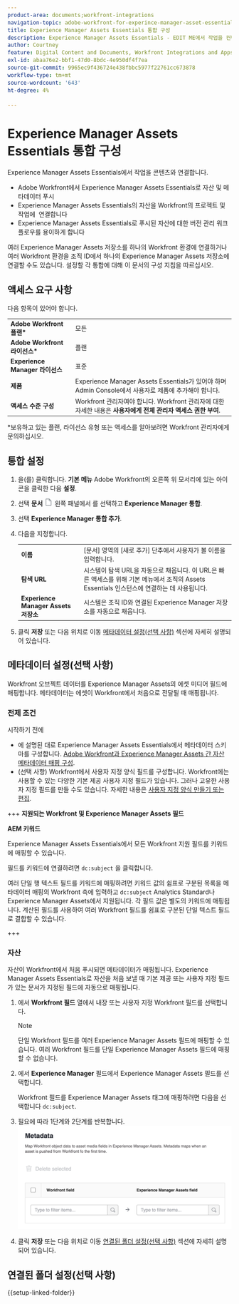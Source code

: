 ```yaml
---
product-area: documents;workfront-integrations
navigation-topic: adobe-workfront-for-experince-manager-asset-essentials
title: Experience Manager Assets Essentials 통합 구성
description: Experience Manager Assets Essentials - EDIT ME에서 작업을 컨텐츠와 연결합니다.
author: Courtney
feature: Digital Content and Documents, Workfront Integrations and Apps
exl-id: abaa76e2-bbf1-47d0-8bdc-4e950df4f7ea
source-git-commit: 9965ec9f436724e438fbbc5977f22761cc673878
workflow-type: tm+mt
source-wordcount: '643'
ht-degree: 4%

---
```


# Experience Manager Assets Essentials 통합 구성

Experience Manager Assets Essentials에서 작업을 콘텐츠와 &#x200B; 연결합니다.

* Adobe Workfront에서 Experience Manager Assets Essentials로 자산 및 메타데이터&#x200B; 푸시
* Experience Manager Assets Essentials의 자산을 Workfront의 프로젝트 및 작업에 &#x200B; 연결합니다
* Experience Manager Assets Essentials로 푸시된 자산에 대한 버전 관리 워크플로우를 용이하게 합니다

여러 Experience Manager Assets 저장소를 하나의 Workfront 환경에 연결하거나 여러 Workfront 환경을 조직 ID에서 하나의 Experience Manager Assets 저장소에 연결할 수도 있습니다. 설정할 각 통합에 대해 이 문서의 구성 지침을 따르십시오.

## 액세스 요구 사항

다음 항목이 있어야 합니다.

<table>
  <tr>
   <td><strong>Adobe Workfront 플랜*</strong>
   </td>
   <td>모든
   </td>
  </tr>
  <tr>
   <td><strong>Adobe Workfront 라이선스*</strong>
   </td>
   <td>플랜
   </td>
  </tr>
  <tr>
   <td><strong>Experience Manager 라이선스</strong>
   </td>
   <td>표준
   </td>
  </tr>
  <tr>
   <td><strong>제품</strong>
   </td>
   <td>Experience Manager Assets Essentials가 있어야 하며 Admin Console에서 사용자로 제품에 추가해야 합니다.
   </td>
  </tr>
  <tr>
   <td><strong>액세스 수준 구성</strong>
   </td>
   <td>Workfront 관리자여야 합니다. Workfront 관리자에 대한 자세한 내용은 <strong>사용자에게 전체 관리자 액세스 권한 부여</strong>.
   </td>
  </tr>
</table>


*보유하고 있는 플랜, 라이선스 유형 또는 액세스를 알아보려면 Workfront 관리자에게 문의하십시오.


## 통합 설정

1. 을(를) 클릭합니다. **기본 메뉴** Adobe Workfront의 오른쪽 위 모서리에 있는 아이콘을 클릭한 다음 **설정**.
1. 선택  **문서** ![문서 아이콘](assets/document-icon.png) 왼쪽 패널에서 를 선택하고 **Experience Manager 통합**.
1. 선택 **Experience Manager 통합 추가**.
1. 다음을 지정합니다.

   <table>
   <tr>
      <td><strong>이름</strong>
      </td>
      <td>[문서] 영역의 [새로 추가] 단추에서 사용자가 볼 이름을 입력합니다.
      </td>
   </tr>
   <tr>
      <td><strong>탐색 URL</strong>
      </td>
      <td>시스템이 탐색 URL을 자동으로 채웁니다. 이 URL은 빠른 액세스를 위해 기본 메뉴에서 조직의 Assets Essentials 인스턴스에 연결하는 데 사용됩니다.
      </td>
   </tr>
   <tr>
      <td>
      <strong>Experience Manager Assets 저장소</strong>
      </td>
      <td>
      시스템은 조직 ID와 연결된 Experience Manager 저장소를 자동으로 채웁니다.
      </td>
   </tr>
   </table>

1. 클릭 **저장** 또는 다음 위치로 이동 [메타데이터 설정(선택 사항)](#set-up-metadata-optional) 섹션에 자세히 설명되어 있습니다.


## 메타데이터 설정(선택 사항)

Workfront 오브젝트 데이터를 Experience Manager Assets의 에셋 미디어 필드에 매핑합니다. 메타데이터는 에셋이 Workfront에서 처음으로 전달될 때 매핑됩니다.


### 전제 조건

시작하기 전에

* 에 설명된 대로 Experience Manager Assets Essentials에서 메타데이터 스키마를 구성합니다. [Adobe Workfront과 Experience Manager Assets 간 자산 메타데이터 매핑 구성](https://experienceleague.adobe.com/docs/experience-manager-cloud-service/content/assets/integrations/configure-asset-metadata-mapping.html?lang=en).
* (선택 사항) Workfront에서 사용자 지정 양식 필드를 구성합니다. Workfront에는 사용할 수 있는 다양한 기본 제공 사용자 지정 필드가 있습니다. 그러나 고유한 사용자 지정 필드를 만들 수도 있습니다. 자세한 내용은 [사용자 지정 양식 만들기 또는 편집](/help/quicksilver/administration-and-setup/customize-workfront/create-manage-custom-forms/create-or-edit-a-custom-form.md).

+++ **지원되는 Workfront 및 Experience Manager Assets 필드**

**AEM 키워드**

Experience Manager Assets Essentials에서 모든 Workfront 지원 필드를 키워드에 매핑할 수 있습니다.

필드를 키워드에 연결하려면 `dc:subject` 을 클릭합니다.

여러 단일 행 텍스트 필드를 키워드에 매핑하려면 키워드 값의 쉼표로 구분된 목록을 메타데이터 매핑의 Workfront 측에 입력하고 `dc:subject` Analytics Standard나 Experience Manager Assets에서 지원됩니다. 각 필드 값은 별도의 키워드에 매핑됩니다. 계산된 필드를 사용하여 여러 Workfront 필드를 쉼표로 구분된 단일 텍스트 필드로 결합할 수 있습니다.

<!--
Look for essentials article
For more information on keywords in Experience Manager Assets, including how to create and manage keywords, see [Administering Tags]( https://experienceleague.adobe.com/docs/experience-manager-64/administering/contentmanagement/tags.html?lang=en).
-->

+++


### 자산

자산이 Workfront에서 처음 푸시되면 메타데이터가 매핑됩니다. Experience Manager Assets Essentials로 자산을 처음 보낼 때 기본 제공 또는 사용자 지정 필드가 있는 문서가 지정된 필드에 자동으로 매핑됩니다.

1. 에서 **Workfront 필드** 열에서 내장 또는 사용자 지정 Workfront 필드를 선택합니다.
   >[!NOTE]
   >
   >단일 Workfront 필드를 여러 Experience Manager Assets 필드에 매핑할 수 있습니다. 여러 Workfront 필드를 단일 Experience Manager Assets 필드에 매핑할 수 없습니다.
1. 에서 **Experience Manager** 필드에서 Experience Manager Assets 필드를 선택합니다.

   Workfront 필드를 Experience Manager Assets 태그에 매핑하려면 다음을 선택합니다 `dc:subject`.
1. 필요에 따라 1단계와 2단계를 반복합니다.
   ![메타데이터 활성화](assets/metadata-assets-essentials.png)
1. 클릭 **저장** 또는 다음 위치로 이동 [연결된 폴더 설정(선택 사항)](#set-up-linked-folders-optional) 섹션에 자세히 설명되어 있습니다.


## 연결된 폴더 설정(선택 사항)

{{setup-linked-folder}}
